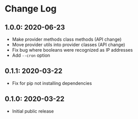 # Change Log

## 1.0.0: 2020-06-23
- Make provider methods class methods (API change)
- Move provider utils into provider classes (API change)
- Fix bug where booleans were recognized as IP addresses
- Add `--cron` option

## 0.1.1: 2020-03-22
- Fix for pip not installing dependencies

## 0.1.0: 2020-03-22
- Initial public release
